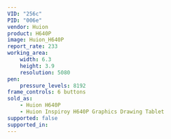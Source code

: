 ```yaml
---
VID: "256c"
PID: "006e"
vendor: Huion
product: H640P
image: Huion_H640P
report_rate: 233
working_area:
    width: 6.3
    height: 3.9
    resolution: 5080
pen:
    pressure_levels: 8192
frame_controls: 6 buttons
sold_as:
    - Huion H640P
    - Huion Inspiroy H640P Graphics Drawing Tablet
supported: false
supported_in:
---
```

